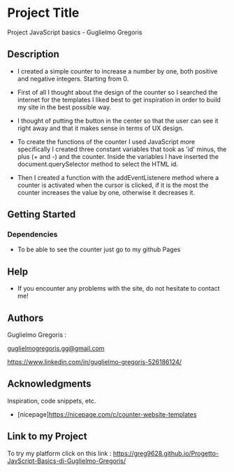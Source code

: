 # Project Title

Project JavaScript basics - Guglielmo Gregoris

## Description

* I created a simple counter to increase a number by one, both positive and negative integers. Starting from 0.
* First of all I thought about the design of the counter so I searched the internet for the templates I liked best to get inspiration in order to build my site in the best possible way.

* I thought of putting the button in the center so that the user can see it right away and that it makes sense in terms of UX design.

* To create the functions of the counter I used JavaScript more specifically I created three constant variables that took as 'id' minus, the plus (+ and -) and the counter. Inside the variables I have inserted the document.querySelector method to select the HTML id.

* Then I created a function with the addEventListenere method where a counter is activated when the cursor is clicked, if it is the most the counter increases the value by one, otherwise it decreases it.

## Getting Started

### Dependencies

* To be able to see the counter just go to my github Pages

## Help

* If you encounter any problems with the site, do not hesitate to contact me!

## Authors

Guglielmo Gregoris :

guglielmogregoris.gg@gmail.com

https://www.linkedin.com/in/guglielmo-gregoris-526186124/

## Acknowledgments

Inspiration, code snippets, etc.
* [nicepage]https://nicepage.com/c/counter-website-templates

## Link to my Project

To try my platform click on this link : https://greg9628.github.io/Progetto-JavScript-Basics-di-Guglielmo-Gregoris/
